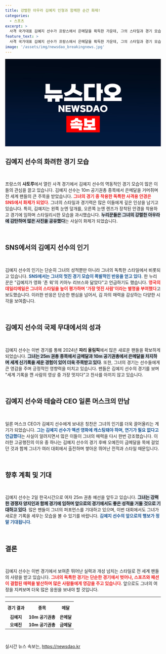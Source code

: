 ```yaml
---
title: 강렬한 아우라 김예지 인형과 함께한 순간 화제!
categories:
  - 스포츠
excerpt: >
  사격 국가대표 김예지 선수가 프랑스에서 은메달을 획득한 가운데, 그의 스타일과 경기 모습이 SNS에서 화제를 모으고 있다. 일론 머스크가 “액션 영화에 캐스팅돼야 한다”고 극찬한 김예지의 독특한 안경과 아우라가 팬들을 사로잡고 있다!
feature_text: >
  사격 국가대표 김예지 선수가 프랑스에서 은메달을 획득한 가운데, 그의 스타일과 경기 모습이 SNS에서 화제를 모으고 있다. 일론 머스크가 “액션 영화에 캐스팅돼야 한다”고 극찬한 김예지의 독특한 안경과 아우라가 팬들을 사로잡고 있다!
image: '/assets/img/newsdao_breakingnews.jpg'
---
```


<p><img src="/assets/img/newsdao_breakingnews.jpg" alt="firstkoreanews 속보" /></p>

<h2 data-ke-size="size26">김예지 선수의 화려한 경기 모습</h2>

<p data-ke-size="size16">&nbsp;</p>

<p data-ke-size="size16">프랑스의 <b>샤토루</b>에서 열린 사격 경기에서 김예지 선수의 역동적인 경기 모습이 많은 이들의 관심을 끌고 있습니다. 김예지 선수는 10m 공기권총 종목에서 은메달을 거머쥐며 전 세계 팬들의 큰 주목을 받았습니다. <b><span style="color: #ee2323;">그녀의 경기 중 착용한 독특한 사격용 안경은 SNS에서 화제가 되었다</span></b>. 그녀의 스타일과 경기력은 많은 이들에게 깊은 인상을 남기고 있습니다. 특히, 김예지는 왼쪽 눈엔 덮개를, 오른쪽 눈엔 렌즈가 장착된 안경을 착용하고 경기에 임하며 스타일리시한 모습을 과시했습니다. <b><span style="background-color: #21538527;">누리꾼들은 그녀의 강렬한 아우라에 감탄하며 많은 사진을 공유했다</span></b>는 사실이 화제가 되었습니다.</p>

<p data-ke-size="size16">&nbsp;</p>

<h2 data-ke-size="size26">SNS에서의 김예지 선수의 인기</h2>

<p data-ke-size="size16">&nbsp;</p>

<p data-ke-size="size16">김예지 선수의 인기는 단순히 그녀의 성적뿐만 아니라 그녀의 독특한 스타일에서 비롯되고 있습니다. <b><span style="color: #1a5490;">SNS에서는 그녀의 멋진 경기 모습이 폭발적인 반응을 얻고 있다</span></b>. 한 누리꾼은 "김예지가 영화 '존 윅'의 키아누 리브스와 닮았다"고 언급하기도 했습니다. <b><span style="color: #ee2323;">영국의 데일리메일은 그녀의 스타일을 높이 평가하며 '가장 멋진 사람'이라는 별명을 부여했다</span></b>고 보도했습니다. 이러한 반응은 단순한 팬심을 넘어서, 김 자의 매력을 감상하는 다양한 시각을 보여줍니다.</p>

<p data-ke-size="size16">&nbsp;</p>

<h2 data-ke-size="size26">김예지 선수의 국제 무대에서의 성과</h2>

<p data-ke-size="size16">&nbsp;</p>

<p data-ke-size="size16">김예지 선수는 이번 경기를 통해 2024년 <b>파리 올림픽</b>에서 많은 새로운 팬들을 확보하게 되었습니다. <b><span style="background-color: #21538527;">그녀는 25m 권총 종목에서 금메달과 10m 공기권총에서 은메달을 차지하며 세계 신기록을 세운 경험이 있어 더욱 주목받고 있다</span></b>. 또한, 그녀의 경기는 선수들에게 큰 영감을 주며 긍정적인 영향력을 미치고 있습니다. 팬들은 김예지 선수의 경기를 보며 "세계 기록을 깬 사람의 영상 중 가장 멋지다"고 찬사를 아끼지 않고 있습니다.</p>

<p data-ke-size="size16">&nbsp;</p>

<h2 data-ke-size="size26">김예지 선수와 테슬라 CEO 일론 머스크의 만남</h2>

<p data-ke-size="size16">&nbsp;</p>

<p data-ke-size="size16">일론 머스크 CEO가 김예지 선수에게 보내온 칭찬은 그녀의 인기를 더욱 끌어올리는 계기가 되었습니다. <b><span style="color: #1a5490;">그는 김예지 선수가 액션 영화에 캐스팅돼야 하며, 연기가 필요 없다고 언급했다</span></b>는 사실이 알려지면서 많은 이들이 그녀의 매력을 다시 한번 강조했습니다. 이러한 고공행진의 이유 중 하나는 김예지 선수의 경기 후배 오예진이 금메달을 목에 걸었던 것과 함께 그녀가 여러 대회에서 출전하며 쌓아온 뛰어난 전적과 스타일 때문입니다.</p>

<p data-ke-size="size16">&nbsp;</p>

<h2 data-ke-size="size26">향후 계획 및 기대</h2>

<p data-ke-size="size16">&nbsp;</p>

<p data-ke-size="size16">김예지 선수는 2일 한국시간으로 여자 25m 권총 예선을 앞두고 있습니다. <b><span style="background-color: #21538527;">그녀는 강력한 경쟁자 양지인과 함께 경기에 임하며 앞으로의 경기에서도 좋은 성적을 거둘 것으로 기대하고 있다</span></b>. 많은 팬들이 그녀의 퍼포먼스를 기대하고 있으며, 이번 대회에서도 그녀가 새로운 기록을 세우는 모습을 볼 수 있기를 바랍니다. <b><span style="color: #1a5490;">김예지 선수의 앞으로의 행보가 정말 기대됩니다</span></b>.</p>

<p data-ke-size="size16">&nbsp;</p>

<h2 data-ke-size="size26">결론</h2>

<p data-ke-size="size16">&nbsp;</p>

<p data-ke-size="size16">김예지 선수는 이번 경기에서 보여준 뛰어난 실력과 개성 넘치는 스타일로 전 세계 팬들의 사랑을 받고 있습니다. <b><span style="color: #ee2323;">그녀의 독특한 경기는 단순한 경기에서 벗어나, 스포츠와 패션이 결합된 매력을 발산하며 많은 사람들에게 영감을 주고 있습니다</span></b>. 앞으로도 그녀의 여정을 지켜보며 더욱 많은 응원을 보내야 할 것입니다.</p> 

<hr>

<table style="width: 100%; border-collapse: collapse;">
    <tr>
        <th style="text-align: center; height: 30px;">경기 결과</th>
        <th style="text-align: center; height: 30px;">종목</th>
        <th style="text-align: center; height: 30px;">메달</th>
    </tr>
    <tr>
      <td style="text-align: center; height: 17px;"><b>김예지</b></td>
      <td style="text-align: center; height: 17px;"><b>10m 공기권총</b></td>
      <td style="text-align: center; height: 17px;"><b>은메달</b></td>
    </tr>
    <tr>
      <td style="text-align: center; height: 17px;"><b>오예진</b></td>
      <td style="text-align: center; height: 17px;"><b>10m 공기권총</b></td>
      <td style="text-align: center; height: 17px;"><b>금메달</b></td>
    </tr>
</table>

<p data-ke-size="size16">&nbsp;</p>
실시간 뉴스 속보는, <a href="https://newsdao.kr" rel="dofollow">https://newsdao.kr</a>


